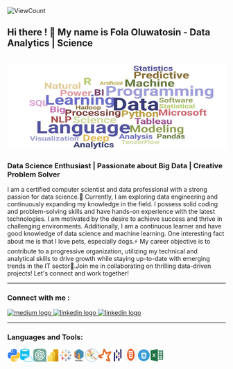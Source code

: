 <!--**SadeTosin/SadeTosin** is a ✨ _special_ ✨ repository because its `README.md` (this file) appears on your GitHub profile.-->
![ViewCount](https://views.whatilearened.today/views/github/SadeTosin/README.md.svg?cache=remove)
<h2 align="left">Hi there ! 👋 My name is Fola Oluwatosin - Data Analytics | Science </h2> 
<br clear="both">
<img align="centre" width="650" height="200" src="files/data-scientist.jpeg"  />
<h3 align="left">Data Science Enthusiast  |  Passionate about Big Data  |  Creative Problem Solver </h3> 
I am a certified computer scientist and data professional with a strong passion for data science.🔭  Currently, I am exploring data engineering and continuously expanding my knowledge in the field. I possess solid coding and problem-solving skills and have hands-on experience with the latest technologies. I am motivated by the desire to achieve success and thrive in challenging environments. Additionally, I am a continuous learner and have good knowledge of data science and machine learning. One interesting fact about me is that I love pets, especially dogs.⚡ My career objective is to contribute to a progressive organization, utilizing my technical and analytical skills to drive growth while staying up-to-date with emerging trends in the IT sector🌟.Join me in collaborating on thrilling data-driven projects! Let's connect and work together!
<br clear="both">
 <hr>
 <h3>Connect with me :</h3>
<div align="left">
  <!--<a href="https://www.linkedin.com/in/fola-oluwatosin-05b73023a/" target="_blank">
    <img src="https://img.shields.io/static/v1?message=LinkedIn&logo=linkedin&label=&color=0077B5&logoColor=white&labelColor=&style=for-the-badge" height="35" alt="linkedin logo"  />
  </a>-->
  <a href="https://medium.com/@folaoluwatosin" target="_blank">
    <img src="https://img.shields.io/badge/Medium-12100E?style=for-the-badge&logo=medium&logoColor=white)" height="35" alt="medium logo"  />
   <a href="https://public.tableau.com/app/profile/folasade.oluwatosin" target="_blank">
    <img src="https://img.shields.io/badge/Tableau-E97627?style=for-the-badge&logo=Tableau&logoColor=white" height="35" alt="linkedin logo"  />
  </a>
    <a href="https://twitter.com/tech_with_fola)" target="_blank">
    <img src="https://img.shields.io/badge/Twitter-1DA1F2?style=for-the-badge&logo=twitter&logoColor=white" height="35" alt="linkedin logo"  />
  </a>
     <!--<a href="https://www.instagram.com/tech_with_fola/" target="_blank">
     <img src="https://img.shields.io/static/v1?message=Instagram&logo=instagram&label=&color=E4405F&logoColor=white&labelColor=&style=for-the-badge" height="35"  alt="instagram logo"  /> -->
  </a>
  </a>
</div>
<hr>
 
### Languages and Tools:

<img align="left" alt="python" width="30px" height="30px" src="assets/python .png" />
<img align="left" alt="sql" width="30px" height="30px" src="assets/SQL.png" />
<img align="left" alt="ChatGPT" width="30px" height="30px" src="assets/ChatGPT.png" />
<img align="left" alt="PowerBI" width="30px" height="30px" src="assets/PowerBI .png" />
<img align="left" alt="tableau" width="30px" height="30px" src="assets/tableau .png" />
<img align="left" alt="numpy" width="30px" height="30px" src="assets/numpy .png" />
<img align="left" alt="matplotlib" width="30px" height="30px" src="assets/matplotlib.png" />
<img align="left" alt="PySpark" width="30px" height="30px" src="assets/py_spark.png" />
<img align="left" alt="pandas" width="30px" height="30px" src="assets/pandas .png" />
<img align="left" alt="html" width="30px" height="28px" src="assets/html.jpg" />
<img align="left" alt="css" width="30px" height="30px" src="assets/css.png" />
<img align="left" alt="Excel" width="30px" height="30px" src="assets/excel .png" />

<br>
<br>



 
